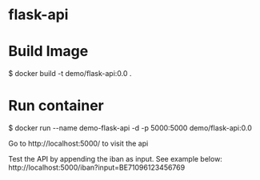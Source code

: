 # flask-api


# Build Image

$ docker build -t demo/flask-api:0.0 .


# Run container

$ docker run --name demo-flask-api -d -p 5000:5000 demo/flask-api:0.0


Go to
http://localhost:5000/
to visit the api

Test the API by appending the iban as input. See example below:
http://localhost:5000/iban?input=BE71096123456769
